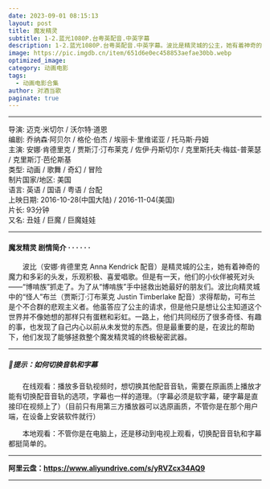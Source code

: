 ```yaml
---
date: 2023-09-01 08:15:13
layout: post
title: 魔发精灵
subtitle: 1-2.蓝光1080P.台粤英配音.中英字幕
description: 1-2.蓝光1080P.台粤英配音.中英字幕。波比是精灵城的公主，她有着神奇的魔力和多彩的头发，乐观积极、喜爱唱歌。但是有一天，他们的小伙伴被死对头——“博啃族”抓走了。为了从“博啃族”手中拯救出她最好的朋友们....
image: https://pic.imgdb.cn/item/651d6e0ec458853aefae30bb.webp
optimized_image: 
category: 动画电影
tags:
  - 动画电影合集
author: 对酒当歌
paginate: true
---
```


---

导演: 迈克·米切尔 / 沃尔特·道恩  
编剧: 乔纳森·阿贝尔 / 格伦·伯杰 / 埃丽卡·里维诺亚 / 托马斯·丹姆  
主演: 安娜·肯德里克 / 贾斯汀·汀布莱克 / 佐伊·丹斯切尔 / 克里斯托夫·梅兹-普莱瑟 / 克里斯汀·芭伦斯基  
类型: 动画 / 歌舞 / 奇幻 / 冒险  
制片国家/地区: 美国  
语言: 英语 / 国语 / 粤语 / 台配  
上映日期: 2016-10-28(中国大陆) / 2016-11-04(美国)  
片长: 93分钟  
又名: 丑娃 / 巨魔 / 巨魔娃娃  

---

#### 魔发精灵 剧情简介 · · · · · ·

　　波比（安娜·肯德里克 Anna Kendrick 配音）是精灵城的公主，她有着神奇的魔力和多彩的头发，乐观积极、喜爱唱歌。但是有一天，他们的小伙伴被死对头——“博啃族”抓走了。为了从“博啃族”手中拯救出她最好的朋友们。波比向精灵城中的“怪人”布兰（贾斯汀·汀布莱克 Justin Timberlake 配音）求得帮助，可布兰是个不合群的悲观主义者。他虽答应了公主的请求，但是他只是想让公主知道这个世界并不像她想的那样只有蛋糕和彩虹。一路上，他们共同经历了很多奇怪、有趣的事，也发现了自己内心以前从未发觉的东西。但是最重要的是，在波比的帮助下，他们发现了能够拯救整个魔发精灵城的终极秘密武器。

---

##### 🔔提示：如何切换音轨和字幕

　　在线观看：播放多音轨视频时，想切换其他配音音轨，需要在原画质上播放才能有切换配音音轨的选项，字幕也一样的道理。（字幕必须是软字幕，硬字幕是直接印在视频上了）（目前只有用第三方播放器可以选原画质，不管你是在那个用户端，在设备上安装软件就行）

　　本地观看：不管你是在电脑上，还是移动到电视上观看，切换配音音轨和字幕都挺简单的。

---

**阿里云盘：<https://www.aliyundrive.com/s/yRVZcx34AQ9>**

---
